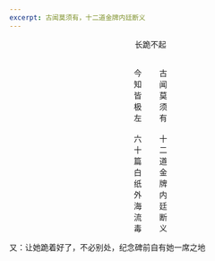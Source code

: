 ```yaml
---
excerpt: 古闻莫须有，十二道金牌内廷断义
---
```

<center>
<p>长跪不起</p>
<br>
今&nbsp;&nbsp;&nbsp;&nbsp;&nbsp;&nbsp;&nbsp;&nbsp;古<br>
知&nbsp;&nbsp;&nbsp;&nbsp;&nbsp;&nbsp;&nbsp;&nbsp;闻<br>
皆&nbsp;&nbsp;&nbsp;&nbsp;&nbsp;&nbsp;&nbsp;&nbsp;莫<br>
极&nbsp;&nbsp;&nbsp;&nbsp;&nbsp;&nbsp;&nbsp;&nbsp;须<br>
左&nbsp;&nbsp;&nbsp;&nbsp;&nbsp;&nbsp;&nbsp;&nbsp;有<br>
<br>
六&nbsp;&nbsp;&nbsp;&nbsp;&nbsp;&nbsp;&nbsp;&nbsp;十<br>
十&nbsp;&nbsp;&nbsp;&nbsp;&nbsp;&nbsp;&nbsp;&nbsp;二<br>
篇&nbsp;&nbsp;&nbsp;&nbsp;&nbsp;&nbsp;&nbsp;&nbsp;道<br>
白&nbsp;&nbsp;&nbsp;&nbsp;&nbsp;&nbsp;&nbsp;&nbsp;金<br>
纸&nbsp;&nbsp;&nbsp;&nbsp;&nbsp;&nbsp;&nbsp;&nbsp;牌<br>
外&nbsp;&nbsp;&nbsp;&nbsp;&nbsp;&nbsp;&nbsp;&nbsp;内<br>
海&nbsp;&nbsp;&nbsp;&nbsp;&nbsp;&nbsp;&nbsp;&nbsp;廷<br>
流&nbsp;&nbsp;&nbsp;&nbsp;&nbsp;&nbsp;&nbsp;&nbsp;断<br>
毒&nbsp;&nbsp;&nbsp;&nbsp;&nbsp;&nbsp;&nbsp;&nbsp;义<br>
</center>

又：让她跪着好了，不必别处，纪念碑前自有她一席之地